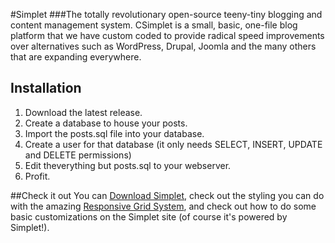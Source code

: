 #Simplet
###The totally revolutionary open-source teeny-tiny blogging and content management system.
CSimplet is a small, basic, one-file blog platform that we have custom coded to provide radical speed improvements over alternatives such as WordPress, Drupal, Joomla and the many others that are expanding everywhere.

## Installation
1. Download the latest release.
2. Create a database to house your posts.
3. Import the posts.sql file into your database.
4. Create a user for that database (it only needs SELECT, INSERT, UPDATE and DELETE permissions)
5. Edit theverything but posts.sql to your webserver.
6. Profit.

##Check it out
You can [Download Simplet](http://simplet.eustasy.org/download), check out the styling you can do with the amazing [Responsive Grid System](responsivegridsystem.com), and check out how to do some basic customizations on the Simplet site (of course it's powered by Simplet!).
